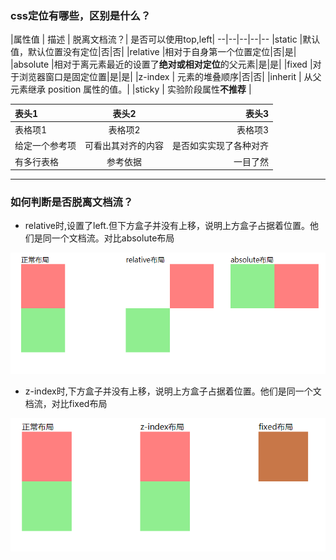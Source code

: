 ### css定位有哪些，区别是什么？

|属性值 | 描述 | 脱离文档流？| 是否可以使用top,left|
--|--|--|--|--
|static |默认值，默认位置没有定位|否|否|
|relative |相对于自身第一个位置定位|否|是|
|absolute |相对于离元素最近的设置了**绝对或相对定位**的父元素|是|是|
|fixed |对于浏览器窗口是固定位置|是|是|
|z-index | 元素的堆叠顺序|否|否|
|inherit | 从父元素继承 position 属性的值。|
|sticky | 实验阶段属性**不推荐** |

| 表头1     | 表头2    | 表头3    |
| :------------- | :-------------: | -------------: |
| 表格项1      | 表格项2      | 表格项3      |
| 给定一个参考项      | 可看出其对齐的内容     | 是否如实实现了各种对齐      |
| 有多行表格      | 参考依据     | 一目了然      |
---

### 如何判断是否脱离文档流？
- relative时,设置了left.但下方盒子并没有上移，说明上方盒子占据着位置。他们是同一个文档流。对比absolute布局

![](./relative.jpg "relative布局")

- z-index时,下方盒子并没有上移，说明上方盒子占据着位置。他们是同一个文档流，对比fixed布局

![](./fixed.jpg "fixed布局")
